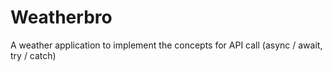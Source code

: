 # Weatherbro
A weather application to implement the concepts for API call (async / await, try / catch)
